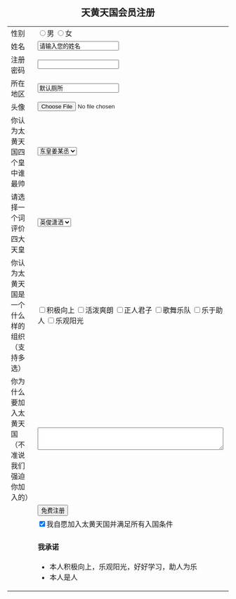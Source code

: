 <!DOCTYPE html>
<html lang="en">
<head>
    <meta charset="UTF-8">
    <meta name="viewport" content="width=device-width, initial-scale=1.0">
    <title>太黄天国会员注册</title>
</head>
<body>
    <form action="jjcishadnsome.github.io/-/" method="get">
    <h2 style="text-align:center;">天黄天国会员注册</h2>
<!-- 第一行 -->
<table width="500" align="center">
    <tr>
        <td>性别</td>
        <td>
            <input type="radio" name="sex" id="nan"><label for="nan">男</label>
            <input type="radio" name="sex" id="nv"><label for="nv">女</label>
        </td>
    </tr>
<!-- 第二行 -->
    <tr>
        <td>姓名</td>
        <td><input type="tex" value="请输入您的姓名"></td>
    </tr>
<!-- 第三行 -->
    <tr>
        <td>注册密码</td>
        <td><input type="password"></td>
    </tr>
<!-- 第四行 -->
    <tr>
        <td>所在地区</td>
        <td><input type="tex" value="默认厕所"></td>
    </tr>
<!-- 第五行     -->
    <tr>
        <td>头像</td>
        <td><input type="file" value="请上传一个您比较满意的头像"></td>
    </tr>
<!-- 第六行 -->
    <tr>
        <td>你认为太黄天国四个皇中谁最帅</td>
        <td>            
        <select>
        <option>东皇姜某丞</option>
        <option>天皇于某博</option>
        <option>南皇王某维</option>
        <option>北皇米某齐</option>
        </select>
        </td>
    </tr>
<!-- 第七行 -->
    <tr>
        <td>请选择一个词评价四大天皇</td>
        <td><select>
            <option>英俊潇洒</option>
            <option>风流倜傥</option>  
            <option>玉树临风</option>
            <option>高大威武</option>
            <option>出得厅堂</option>
            <option>下得厨房</option>
            <option>能文能武</option>
            <option>一身绝技</option>
            <option>一手遮天</option>
            <option>大名远扬</option>
        </select></td>
    </tr>
<!-- 第八行 -->
    <tr>
        <td>你认为太黄天国是一个什么样的组织（支持多选）</td>
        <td>
            <input type="checkbox" name="love">积极向上
            <input type="checkbox" name="love">活泼爽朗
            <input type="checkbox" name="love">正人君子
            <input type="checkbox" name="love">歌舞乐队
            <input type="checkbox" name="love">乐于助人
            <input type="checkbox" name="love">乐观阳光
        </td>
    </tr>
<!-- 第九行 -->
    <tr>
        <td>你为什么要加入太黄天国（不准说我们强迫你加入的）</td>
        <td><textarea cols="50" rows="3"></textarea></td>
    </tr>
<!-- 第十行 -->
    <tr>
        <td></td>
        <td><input type="submit"value="免费注册"></td>
    </tr>
<!-- 第十一行 -->
<tr>
    <td></td>
    <td>
        <input type="checkbox" checked="checked">我自愿加入太黄天国并满足所有入国条件
    </td>
</tr>
<!-- 第十二行 -->
<tr>
    <td></td>
    <td>
    <h4>我承诺</h4>
    <ul>
    <li>本人积极向上，乐观阳光，好好学习，助人为乐</li>
    <li>本人是人</li>
    </ul>
    </td>
</tr>
</table>   
</body>
</html>














